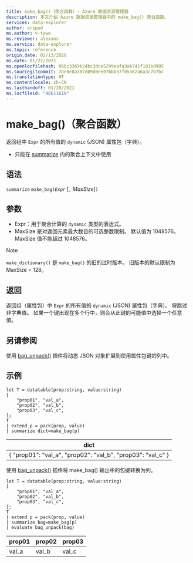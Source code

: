```yaml
---
title: make_bag()（聚合函数）- Azure 数据资源管理器
description: 本文介绍 Azure 数据资源管理器中的 make_bag() 聚合函数。
services: data-explorer
author: orspod
ms.author: v-tawe
ms.reviewer: alexans
ms.service: data-explorer
ms.topic: reference
origin.date: 02/13/2020
ms.date: 01/22/2021
ms.openlocfilehash: 060c3369b24bc3dce5299eafa3ab741f101bd905
ms.sourcegitcommit: 7be0e8a387d09d0ee07bbb57f05362a6a3c7b7bc
ms.translationtype: HT
ms.contentlocale: zh-CN
ms.lasthandoff: 01/20/2021
ms.locfileid: "98611619"
---
```

# <a name="make_bag-aggregation-function"></a>make_bag()（聚合函数）

返回组中 `Expr` 的所有值的 `dynamic` (JSON) 属性包（字典）。

* 只能在 [summarize](summarizeoperator.md) 内的聚合上下文中使用

## <a name="syntax"></a>语法

`summarize` `make_bag(`*`Expr`* [`,` *MaxSize*]`)`

## <a name="arguments"></a>参数

* Expr：用于聚合计算的 `dynamic` 类型的表达式。
* MaxSize 是对返回元素最大数目的可选整数限制。 默认值为 1048576。 MaxSize 值不能超过 1048576。

> [!NOTE]
> `make_dictionary()` 是 `make_bag()` 的旧的过时版本。 旧版本的默认限制为 MaxSize = 128。

## <a name="returns"></a>返回

返回组（属性包）中 `Expr` 的所有值的 `dynamic` (JSON) 属性包（字典）。
将跳过非字典值。
如果一个键出现在多个行中，则会从此键的可能值中选择一个任意值。

## <a name="see-also"></a>另请参阅

使用 [bag_unpack()](bag-unpackplugin.md) 插件将动态 JSON 对象扩展到使用属性包键的列中。 

## <a name="examples"></a>示例

```kusto
let T = datatable(prop:string, value:string)
[
    "prop01", "val_a",
    "prop02", "val_b",
    "prop03", "val_c",
];
T
| extend p = pack(prop, value)
| summarize dict=make_bag(p)

```

|dict|
|----|
|{ "prop01": "val_a", "prop02": "val_b", "prop03": "val_c" } |

使用 [bag_unpack()](bag-unpackplugin.md) 插件将 make_bag() 输出中的包键转换为列。 

```kusto
let T = datatable(prop:string, value:string)
[
    "prop01", "val_a",
    "prop02", "val_b",
    "prop03", "val_c",
];
T
| extend p = pack(prop, value)
| summarize bag=make_bag(p)
| evaluate bag_unpack(bag) 

```

|prop01|prop02|prop03|
|---|---|---|
|val_a|val_b|val_c|
